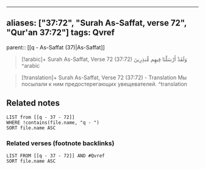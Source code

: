 
---
aliases: ["37:72", "Surah As-Saffat, verse 72", "Qur'an 37:72"]
tags: Qvref
---

parent:: [[q - As-Saffat (37)|As-Saffat]]

> [!arabic]+ Surah As-Saffat, Verse 72 (37:72)
> <span class="quran-arabic">وَلَقَدْ أَرْسَلْنَا فِيهِم مُّنذِرِينَ</span>
^arabic

> [!translation]+ Surah As-Saffat, Verse 72 (37:72) - Translation
> Мы посылали к ним предостерегающих увещевателей.
^translation



## Related notes
```dataview
LIST from [[q - 37 - 72]]
WHERE !contains(file.name, "q - ")
SORT file.name ASC
```

### Related verses (footnote backlinks)
```dataview
LIST FROM [[q - 37 - 72]] AND #Qvref
SORT file.name ASC
```

